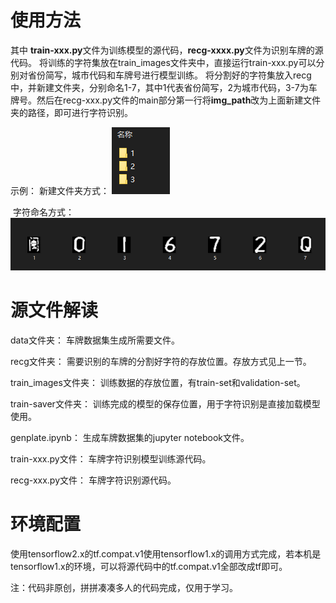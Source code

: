 # 使用方法

其中 **train-xxx.py**文件为训练模型的源代码，**recg-xxxx.py**文件为识别车牌的源代码。
	将训练的字符集放在train_images文件夹中，直接运行train-xxx.py可以分别对省份简写，城市代码和车牌号进行模型训练。
	将分割好的字符集放入recg中，并新建文件夹，分别命名1-7，其中1代表省份简写，2为城市代码，3-7为车牌号。然后在recg-xxx.py文件的main部分第一行将**img_path**改为上面新建文件夹的路径，即可进行字符识别。

示例：
	新建文件夹方式：
![image-1](https://raw.githubusercontent.com/BroseaFu/license_plate_recg/master/image-1.png)

​	字符命名方式：
![image-2](https://raw.githubusercontent.com/BroseaFu/license_plate_recg/master/image-2.png)

# 源文件解读

data文件夹：
	车牌数据集生成所需要文件。

recg文件夹：
	需要识别的车牌的分割好字符的存放位置。存放方式见上一节。

train_images文件夹：
	训练数据的存放位置，有train-set和validation-set。

train-saver文件夹：
	训练完成的模型的保存位置，用于字符识别是直接加载模型使用。

genplate.ipynb：
	生成车牌数据集的jupyter notebook文件。

train-xxx.py文件：
	车牌字符识别模型训练源代码。

recg-xxx.py文件：
	车牌字符识别源代码。

# 环境配置

使用tensorflow2.x的tf.compat.v1使用tensorflow1.x的调用方式完成，若本机是tensorflow1.x的环境，可以将源代码中的tf.compat.v1全部改成tf即可。



注：代码非原创，拼拼凑凑多人的代码完成，仅用于学习。
